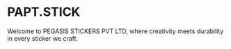 # PAPT.STICK
Welcome to PEGASIS STICKERS PVT LTD, where creativity meets durability in every sticker we craft. 
